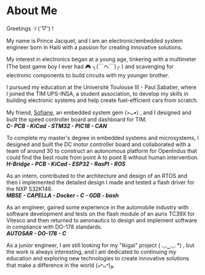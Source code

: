 # About Me


Greetings ヾ(*'▽'*) ! 

My name is Prince Jacquet, and I am an electronic/embedded system engineer born in Haiti with a passion for creating innovative solutions.

My interest in electronics began at a young age, tinkering with a multimeter (The best game boy I ever had 🎮 ┐(￣ヘ￣)┌ ) and scavenging for electronic components to build circuits with my younger brother. 

I pursued my education at the Université Toulouse III - Paul Sabatier, where I joined the TIM UPS-INSA, a student association, to develop my skills in building electronic systems and help create fuel-efficient cars from scratch.

My friend, [Sofiane](https://www.linkedin.com/in/sofiane-aouci/), an embedded system gem (>ᴗ•) , and I designed and built the speed controller board and dashboard for TIM.\
***C- PCB - KiCad - STM32 - PIC18 - CAN*** 

To complete my master's degree in embedded systems and microsystems, I designed and built the DC motor controller board and collaborated with a team of around 30 to construct an autonomous platform for OpenIndus that could find the best route from point A to point B without human intervention.\
***H-Bridge - PCB - KiCad - ESP32 - RasPI - ROS*** 

As an intern, contributed to the architecture and design of an RTOS and then I implemented the detailed design I made and tested a flash driver for the NXP S32K148.\
***MBSE - CAPELLA - Docker - C - GDB - bash*** 

As an engineer, gained some experience in the automobile industry with software development and tests on the flash module of an aurix TC39X for Vitesco and then returned to aeronautics to design and implement software in compliance with DO-178 standards.\
***AUTOSAR - DO-178 - C*** 

As a junior engineer, I am still looking for my "Ikigai" project ( ◡‿◡ *) , but the work is always interesting, and I am dedicated to continuing my education and exploring new technologies to create innovative solutions that make a difference in the world (๑˃ᴗ˂)ﻭ.

